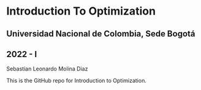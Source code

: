 # Introduction To Optimization
## Universidad Nacional de Colombia, Sede Bogotá
## 2022 - I
Sebastian Leonardo Molina Diaz

This is the GitHub repo for Introduction to Optimization.
